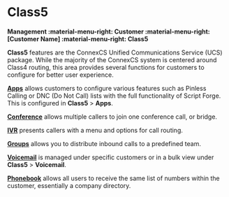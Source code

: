 # Class5
**Management :material-menu-right: Customer :material-menu-right: [Customer Name] :material-menu-right: Class5**

**Class5** features are the ConnexCS Unified Communications Service (UCS) package. While the majority of the ConnexCS system is centered around Class4 routing, this area provides several functions for customers to configure for better user experience.  

[**Apps**](https://docs.connexcs.com/class5/apps/) allows customers to configure various features such as Pinless Calling or DNC (Do Not Call) lists with the full functionality of Script Forge. This is configured in **Class5** > **Apps**. 


[**Conference**](https://docs.connexcs.com/creating-conference/) allows multiple callers to join one conference call, or bridge.


[**IVR**](https://docs.connexcs.com/creating-ivr/) presents callers with a menu and options for call routing.


[**Groups**](https://docs.connexcs.com/creating-group/) allows you to distribute inbound calls to a predefined team.


[**Voicemail**](https://docs.connexcs.com/class5/voicemail/) is managed under specific customers or in a bulk view under **Class5** > **Voicemail**. 


[**Phonebook**](https://docs.connexcs.com/class5/phonebook/) allows all users to receive the same list of numbers within the customer, essentially a company directory. 
